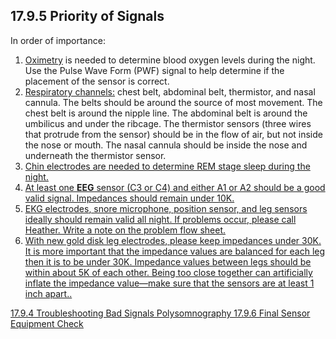 ## 17.9.5 Priority of Signals

In order of importance:

1. <u>Oximetry</u> is needed to determine blood oxygen levels during the night. Use the Pulse Wave Form (PWF) signal to help determine if the placement of the sensor is correct.
2. <u>Respiratory channels:</u> chest belt, abdominal belt, thermistor, and nasal cannula. The belts should be around the source of most movement. The chest belt is around the nipple line. The abdominal belt is around the umbilicus and under the ribcage. The thermistor sensors (three wires that protrude from the sensor) should be in the flow of air, but not inside the nose or mouth. The nasal cannula should be inside the nose and underneath the thermistor sensor.
3. <u>Chin electrodes are needed to determine REM stage sleep during the night.
4. <u>At least one **EEG** sensor (C3 or C4) and either A1 or A2</u> should be a good valid signal. Impedances should remain under 10K.
5. <u>EKG electrodes</u>, snore microphone, position sensor, and leg sensors ideally should remain valid all night. If problems occur, please call Heather.  Write a note on the problem flow sheet.
6. With <u>new gold disk leg electrodes</u>, please keep impedances under 30K. It is more important that the impedance values are balanced for each leg then it is to be under 30K.  Impedance values between legs should be within about 5K of each other.  Being too close together can artificially inflate the impedance value—make sure that the sensors are at least 1 inch apart..


<div class="center">
<div class="btn-group">
  <a href=":pages_path:/manuals/polysomnography/17-09-04-troubleshooting.md" class="btn btn-default">
    <span class="glyphicon glyphicon-chevron-left"></span>
    17.9.4 Troubleshooting Bad Signals
  </a>

  <a href=":pages_path:/manuals/polysomnography" class="btn btn-default">
    <span class="glyphicon glyphicon-chevron-up"></span>
    Polysomnography
  </a>

  <a href=":pages_path:/manuals/polysomnography/17-09-06-sensor-equipment-check.md" class="btn btn-success">
    17.9.6 Final Sensor Equipment Check
    <span class="glyphicon glyphicon-chevron-right"></span>
  </a>
</div>
</div>
